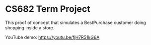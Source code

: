 # CS682 Term Project

This proof of concept that simulates a BestPurchase customer doing shopping inside a store. 

YouTube demo: https://youtu.be/fjH7R51kG6A
